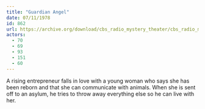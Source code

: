 ```yaml
---
title: "Guardian Angel"
date: 07/11/1978
id: 862
url: https://archive.org/download/cbs_radio_mystery_theater/cbs_radio_mystery_theater-0851-0900.zip/cbs_radio_mystery_theater-0851-0900%2Fcbsrmt_0862_guardian_angel.mp3
actors:
  - 70
  - 69
  - 93
  - 151
  - 60
---
```

A rising entrepreneur falls in love with a young woman who says she has been reborn and that she can communicate with animals. When she is sent off to an asylum, he tries to throw away everything else so he can live with her.